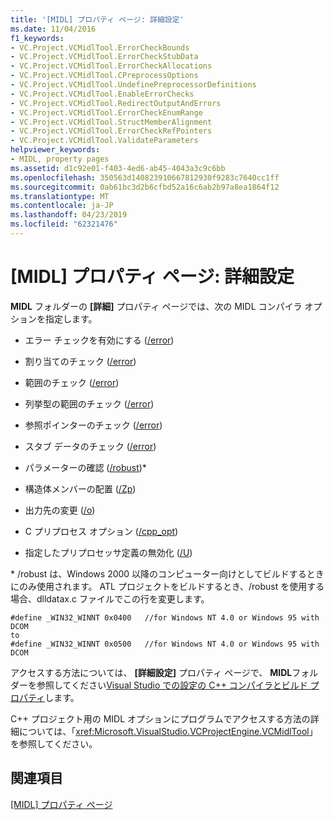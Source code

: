 ```yaml
---
title: '[MIDL] プロパティ ページ: 詳細設定'
ms.date: 11/04/2016
f1_keywords:
- VC.Project.VCMidlTool.ErrorCheckBounds
- VC.Project.VCMidlTool.ErrorCheckStubData
- VC.Project.VCMidlTool.ErrorCheckAllocations
- VC.Project.VCMidlTool.CPreprocessOptions
- VC.Project.VCMidlTool.UndefinePreprocessorDefinitions
- VC.Project.VCMidlTool.EnableErrorChecks
- VC.Project.VCMidlTool.RedirectOutputAndErrors
- VC.Project.VCMidlTool.ErrorCheckEnumRange
- VC.Project.VCMidlTool.StructMemberAlignment
- VC.Project.VCMidlTool.ErrorCheckRefPointers
- VC.Project.VCMidlTool.ValidateParameters
helpviewer_keywords:
- MIDL, property pages
ms.assetid: d1c92e01-f403-4ed6-ab45-4043a3c9c6bb
ms.openlocfilehash: 350563d140823910667812930f9283c7640cc1ff
ms.sourcegitcommit: 0ab61bc3d2b6cfbd52a16c6ab2b97a8ea1864f12
ms.translationtype: MT
ms.contentlocale: ja-JP
ms.lasthandoff: 04/23/2019
ms.locfileid: "62321476"
---
```

# <a name="midl-property-pages-advanced"></a>[MIDL] プロパティ ページ: 詳細設定

**MIDL** フォルダーの **[詳細]** プロパティ ページでは、次の MIDL コンパイラ オプションを指定します。

- エラー チェックを有効にする ([/error](https://msdn.microsoft.com/library/windows/desktop/aa367324))

- 割り当てのチェック ([/error](https://msdn.microsoft.com/library/windows/desktop/aa367324))

- 範囲のチェック ([/error](https://msdn.microsoft.com/library/windows/desktop/aa367324))

- 列挙型の範囲のチェック ([/error](https://msdn.microsoft.com/library/windows/desktop/aa367324))

- 参照ポインターのチェック ([/error](https://msdn.microsoft.com/library/windows/desktop/aa367324))

- スタブ データのチェック ([/error](https://msdn.microsoft.com/library/windows/desktop/aa367324))

- パラメーターの確認 ([/robust](https://msdn.microsoft.com/library/windows/desktop/aa367363))\*

- 構造体メンバーの配置 ([/Zp](https://msdn.microsoft.com/library/windows/desktop/aa367388))

- 出力先の変更 ([/o](https://msdn.microsoft.com/library/windows/desktop/aa367351))

- C プリプロセス オプション ([/cpp_opt](https://msdn.microsoft.com/library/windows/desktop/aa367318))

- 指定したプリプロセッサ定義の無効化 ([/U](https://msdn.microsoft.com/library/windows/desktop/aa367373))

\* /robust は、Windows 2000 以降のコンピューター向けとしてビルドするときにのみ使用されます。 ATL プロジェクトをビルドするとき、/robust を使用する場合、dlldatax.c ファイルでこの行を変更します。

```
#define _WIN32_WINNT 0x0400   //for Windows NT 4.0 or Windows 95 with DCOM
to
#define _WIN32_WINNT 0x0500   //for Windows NT 4.0 or Windows 95 with DCOM
```

アクセスする方法については、 **[詳細設定]** プロパティ ページで、 **MIDL**フォルダーを参照してください[Visual Studio での設定の C++ コンパイラとビルド プロパティ](../working-with-project-properties.md)します。

C++ プロジェクト用の MIDL オプションにプログラムでアクセスする方法の詳細については、「<xref:Microsoft.VisualStudio.VCProjectEngine.VCMidlTool>」を参照してください。

## <a name="see-also"></a>関連項目

[[MIDL] プロパティ ページ](midl-property-pages.md)
